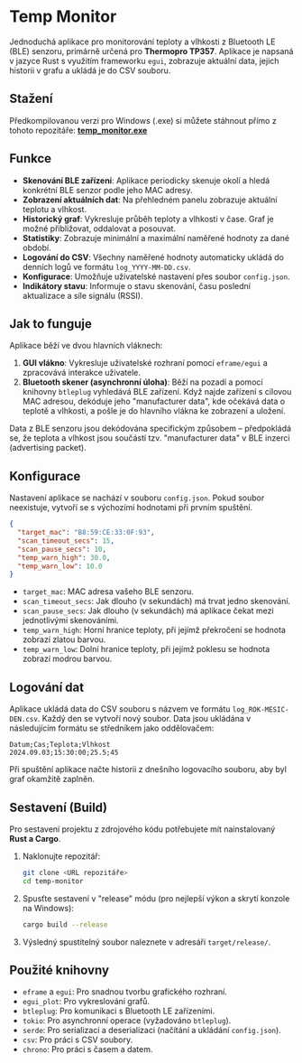 # Temp Monitor

Jednoduchá aplikace pro monitorování teploty a vlhkosti z Bluetooth LE (BLE) senzoru, primárně určená pro **Thermopro TP357**. Aplikace je napsaná v jazyce Rust s využitím frameworku `egui`, zobrazuje aktuální data, jejich historii v grafu a ukládá je do CSV souboru.

## Stažení

Předkompilovanou verzi pro Windows (.exe) si můžete stáhnout přímo z tohoto repozitáře:
[**temp_monitor.exe**](https://github.com/crapper001/Thermopro-TP357-PC-app/raw/refs/heads/main/temp_monitor.exe)

## Funkce

-   **Skenování BLE zařízení**: Aplikace periodicky skenuje okolí a hledá konkrétní BLE senzor podle jeho MAC adresy.
-   **Zobrazení aktuálních dat**: Na přehledném panelu zobrazuje aktuální teplotu a vlhkost.
-   **Historický graf**: Vykresluje průběh teploty a vlhkosti v čase. Graf je možné přibližovat, oddalovat a posouvat.
-   **Statistiky**: Zobrazuje minimální a maximální naměřené hodnoty za dané období.
-   **Logování do CSV**: Všechny naměřené hodnoty automaticky ukládá do denních logů ve formátu `log_YYYY-MM-DD.csv`.
-   **Konfigurace**: Umožňuje uživatelské nastavení přes soubor `config.json`.
-   **Indikátory stavu**: Informuje o stavu skenování, času poslední aktualizace a síle signálu (RSSI).

## Jak to funguje

Aplikace běží ve dvou hlavních vláknech:
1.  **GUI vlákno**: Vykresluje uživatelské rozhraní pomocí `eframe/egui` a zpracovává interakce uživatele.
2.  **Bluetooth skener (asynchronní úloha)**: Běží na pozadí a pomocí knihovny `btleplug` vyhledává BLE zařízení. Když najde zařízení s cílovou MAC adresou, dekóduje jeho "manufacturer data", kde očekává data o teplotě a vlhkosti, a pošle je do hlavního vlákna ke zobrazení a uložení.

Data z BLE senzoru jsou dekódována specifickým způsobem – předpokládá se, že teplota a vlhkost jsou součástí tzv. "manufacturer data" v BLE inzerci (advertising packet).

## Konfigurace

Nastavení aplikace se nachází v souboru `config.json`. Pokud soubor neexistuje, vytvoří se s výchozími hodnotami při prvním spuštění.

```json
{
  "target_mac": "B8:59:CE:33:0F:93",
  "scan_timeout_secs": 15,
  "scan_pause_secs": 10,
  "temp_warn_high": 30.0,
  "temp_warn_low": 10.0
}
```

-   `target_mac`: MAC adresa vašeho BLE senzoru.
-   `scan_timeout_secs`: Jak dlouho (v sekundách) má trvat jedno skenování.
-   `scan_pause_secs`: Jak dlouho (v sekundách) má aplikace čekat mezi jednotlivými skenováními.
-   `temp_warn_high`: Horní hranice teploty, při jejímž překročení se hodnota zobrazí zlatou barvou.
-   `temp_warn_low`: Dolní hranice teploty, při jejímž poklesu se hodnota zobrazí modrou barvou.

## Logování dat

Aplikace ukládá data do CSV souboru s názvem ve formátu `log_ROK-MESIC-DEN.csv`. Každý den se vytvoří nový soubor. Data jsou ukládána v následujícím formátu se středníkem jako oddělovačem:

```
Datum;Cas;Teplota;Vlhkost
2024.09.03;15:30:00;25.5;45
```

Při spuštění aplikace načte historii z dnešního logovacího souboru, aby byl graf okamžitě zaplněn.

## Sestavení (Build)

Pro sestavení projektu z zdrojového kódu potřebujete mít nainstalovaný **Rust a Cargo**.

1.  Naklonujte repozitář:
    ```sh
    git clone <URL repozitáře>
    cd temp-monitor
    ```

2.  Spusťte sestavení v "release" módu (pro nejlepší výkon a skrytí konzole na Windows):
    ```sh
    cargo build --release
    ```

3.  Výsledný spustitelný soubor naleznete v adresáři `target/release/`.

## Použité knihovny

-   `eframe` a `egui`: Pro snadnou tvorbu grafického rozhraní.
-   `egui_plot`: Pro vykreslování grafů.
-   `btleplug`: Pro komunikaci s Bluetooth LE zařízeními.
-   `tokio`: Pro asynchronní operace (vyžadováno `btleplug`).
-   `serde`: Pro serializaci a deserializaci (načítání a ukládání `config.json`).
-   `csv`: Pro práci s CSV soubory.
-   `chrono`: Pro práci s časem a datem.
